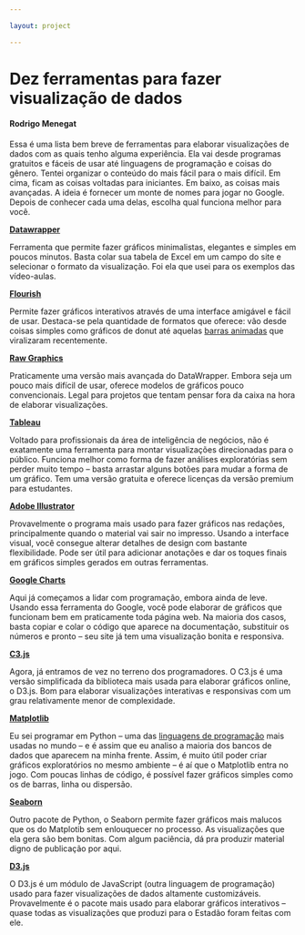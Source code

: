 ```yaml
---

layout: project

---
```


# Dez ferramentas para fazer visualização de dados
#### Rodrigo Menegat

Essa é uma lista bem breve de ferramentas para elaborar visualizações de dados com as quais tenho alguma experiência. Ela vai desde programas gratuitos e fáceis de usar até linguagens de programação e coisas do gênero. Tentei organizar o conteúdo do mais fácil para o mais difícil. Em cima, ficam as coisas voltadas para iniciantes. Em baixo, as coisas mais avançadas. A ideia é fornecer um monte de nomes para jogar no Google. Depois de conhecer cada uma delas, escolha qual funciona melhor para você.

[**Datawrapper**](https://www.datawrapper.de/)

Ferramenta que permite fazer gráficos minimalistas, elegantes e simples em poucos minutos. Basta colar sua tabela de Excel em um campo do site e selecionar o formato da visualização. Foi ela que usei para os exemplos das vídeo-aulas.

[**Flourish**](https://flourish.studio)

Permite fazer gráficos interativos através de uma interface amigável e fácil de usar. Destaca-se pela quantidade de formatos que oferece: vão desde coisas simples como gráficos de donut até aquelas [barras animadas](https://flourish.studio/2019/03/21/bar-chart-race/) que viralizaram recentemente.

[**Raw Graphics**](https://rawgraphs.io/)

Praticamente uma versão mais avançada do DataWrapper. Embora seja um pouco mais difícil de usar, oferece modelos de gráficos pouco convencionais. Legal para projetos que tentam pensar fora da caixa na hora de elaborar visualizações.

[**Tableau**](https://www.tableau.com/pt-br)

Voltado para profissionais da área de inteligência de negócios, não é exatamente uma ferramenta para montar visualizações direcionadas para o público. Funciona melhor como forma de fazer análises exploratórias sem perder muito tempo – basta arrastar alguns botões para mudar a forma de um gráfico. Tem uma versão gratuita e oferece licenças da versão premium para estudantes.

[**Adobe Illustrator**](https://www.adobe.com/br/products/illustrator.html)

Provavelmente o programa mais usado para fazer gráficos nas redações, principalmente quando o material vai sair no impresso. Usando a interface visual, você consegue alterar detalhes de design com bastante flexibilidade. Pode ser útil para adicionar anotações e dar os toques finais em gráficos simples gerados em outras ferramentas.

[**Google Charts**](https://developers.google.com/chart/interactive/docs/gallery/barchart)

Aqui já começamos a lidar com programação, embora ainda de leve. Usando essa ferramenta do Google, você pode elaborar de gráficos que funcionam bem em praticamente toda página web. Na maioria dos casos, basta copiar e colar o código que aparece na documentação, substituir os números e pronto – seu site já tem uma visualização bonita e responsiva.

[**C3.js**](https://c3js.org/)

Agora, já entramos de vez no terreno dos programadores. O C3.js é uma versão simplificada da biblioteca mais usada para elaborar gráficos online, o D3.js. Bom para elaborar visualizações interativas e responsivas com um grau relativamente menor de complexidade.

[**Matplotlib**](https://matplotlib.org/)

Eu sei programar em Python – uma das [linguagens de programação](https://pt.wikipedia.org/wiki/Linguagem_de_programa%C3%A7%C3%A3o) mais usadas no mundo – e é assim que eu analiso a maioria dos bancos de dados que aparecem na minha frente. Assim, é muito útil poder criar gráficos exploratórios no mesmo ambiente – é aí que o Matplotlib entra no jogo. Com poucas linhas de código, é possível fazer gráficos simples como os de barras, linha ou dispersão.

[**Seaborn**](https://seaborn.pydata.org/)

Outro pacote de Python, o Seaborn permite fazer gráficos mais malucos que os do Matplotib sem enlouquecer no processo. As visualizações que ela gera são bem bonitas. Com algum paciência, dá pra produzir material digno de publicação por aqui.

[**D3.js**](https://d3js.org/)

O D3.js é um módulo de JavaScript (outra linguagem de programação) usado para fazer visualizações de dados altamente customizáveis. Provavelmente é o pacote mais usado para elaborar gráficos interativos – quase todas as visualizações que produzi para o Estadão foram feitas com ele.
